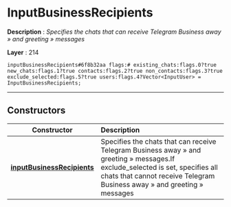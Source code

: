 # InputBusinessRecipients

**Description** : *Specifies the chats that can receive Telegram Business away &raquo; and greeting &raquo; messages*

**Layer** : 214

```tl
inputBusinessRecipients#6f8b32aa flags:# existing_chats:flags.0?true new_chats:flags.1?true contacts:flags.2?true non_contacts:flags.3?true exclude_selected:flags.5?true users:flags.4?Vector<InputUser> = InputBusinessRecipients;
```

---

## Constructors

| Constructor | Description |
| :---: | :--- |
| [**inputBusinessRecipients**](constructor/inputBusinessRecipients) | Specifies the chats that can receive Telegram Business away » and greeting » messages.If exclude_selected is set, specifies all chats that cannot receive Telegram Business away » and greeting » messages |